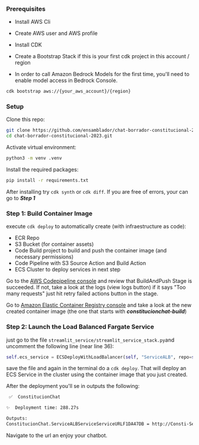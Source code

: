 ### Prerequisites

- Install AWS Cli
- Create AWS user and AWS profile
- Install CDK
- Create a Bootstrap Stack if this is your first cdk project in this account / region

- In order to call Amazon Bedrock Models for the first time, you'll need to enable model access in Bedrock Console.

```sh
cdk bootstrap aws://{your_aws_account}/{region}
```

### Setup

Clone this repo:


```sh
git clone https://github.com/ensamblador/chat-borrador-constitucional-2023.git
cd chat-borrador-constitucional-2023.git
```

Activate virtual environment:

```sh
python3 -m venv .venv
```


Install the required packages:

```sh
pip install -r requirements.txt
```

After installing try `cdk synth` or `cdk diff`. If you are free of errors, your can go to ***Step 1***

### Step 1: Build Container Image 

execute `cdk deploy` to automatically create (with infraestructure as code):

- ECR Repo
- S3 Bucket (for container assets)
- Code Build project to build and push the container image (and necessary permissions)
- Code Pipeline with S3 Source Action and Build Action
- ECS Cluster to deploy services in next step

Go to the [AWS Codepipeline console](https://us-east-1.console.aws.amazon.com/codesuite/codepipeline/pipelines) and review that BuildAndPush Stage is succeeded. If not, take a look at the logs (view logs button) if it says "Too many requests" just hit retry failed actions button in the stage.

Go to [Amazon Elastic Container Registry console](https://us-east-1.console.aws.amazon.com/ecr/repositories) and take a look at the new created container image (the one that starts with ***constitucionchat-build***)

### Step 2: Launch the Load Balanced Fargate Service

just go to the file `streamlit_service/streamlit_service_stack.py`and uncomment the following line (near line 36):

```python
self.ecs_service = ECSDeployWithLoadBalancer(self, "ServiceALB", repo=self.ecr_build.repo, cluster= self.ecs_cluster)
```

save the file and again in the terminal do a `cdk deploy`. That will deploy an ECS Service in the cluster using the container image that you just created.

After the deployment you'll se in outputs the following:

```sh
 ✅  ConstitucionChat

✨  Deployment time: 288.27s

Outputs:
ConstitucionChat.ServiceALBServiceServiceURLF1DA47DB = http://Consti-Servi-XXXXXX-XXXXX.us-east-1.elb.amazonaws.com
```

Navigate to the url an enjoy your chatbot.

